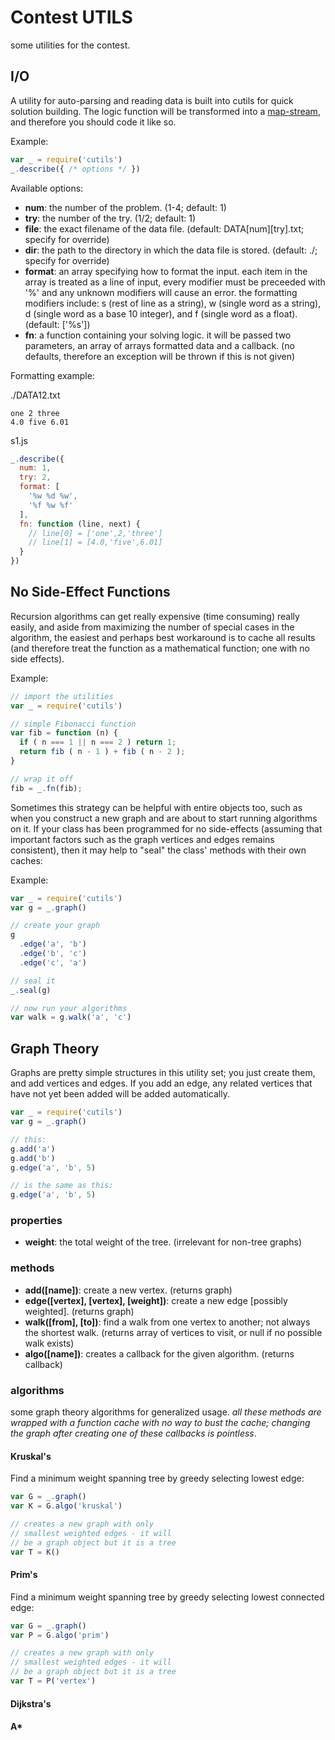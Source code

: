 # Contest UTILS

some utilities for the contest.

## I/O

A utility for auto-parsing and reading data is built into cutils for quick
solution building. The logic function will be transformed into a [map-stream](https://github.com/dominictarr/map-stream),
and therefore you should code it like so.

Example:

```javascript
var _ = require('cutils')
_.describe({ /* options */ })
```

Available options:

 - **num**: the number of the problem. (1-4; default: 1)
 - **try**: the number of the try. (1/2; default: 1)
 - **file**: the exact filename of the data file. (default: DATA[num][try].txt; specify for override)
 - **dir**: the path to the directory in which the data file is stored. (default: ./; specify for override)
 - **format**: an array specifying how to format the input. each item in the array is treated as a line of input, every modifier must be preceeded with '%' and any unknown modifiers will cause an error. the formatting modifiers include: s (rest of line as a string), w (single word as a string), d (single word as a base 10 integer), and f (single word as a float). (default: ['%s'])
 - **fn**: a function containing your solving logic. it will be passed two parameters, an array of arrays formatted data and a callback. (no defaults, therefore an exception will be thrown if this is not given)

Formatting example:

./DATA12.txt
```
one 2 three
4.0 five 6.01
```

s1.js
```javascript
_.describe({
  num: 1,
  try: 2,
  format: [
    '%w %d %w',
    '%f %w %f'
  ],
  fn: function (line, next) {
    // line[0] = ['one',2,'three']
    // line[1] = [4.0,'five',6.01]
  }
})
```

## No Side-Effect Functions

Recursion algorithms can get really expensive (time consuming) really easily,
and aside from maximizing the number of special cases in the algorithm, the easiest
and perhaps best workaround is to cache all results (and therefore treat the function
as a mathematical function; one with no side effects).

Example:

```javascript
// import the utilities
var _ = require('cutils')

// simple Fibonacci function
var fib = function (n) {
  if ( n === 1 || n === 2 ) return 1;
  return fib ( n - 1 ) + fib ( n - 2 );
}

// wrap it off
fib = _.fn(fib);
```

Sometimes this strategy can be helpful with entire objects too, such as when you construct
a new graph and are about to start running algorithms on it. If your class has been programmed
for no side-effects (assuming that important factors such as the graph vertices and edges remains
consistent), then it may help to "seal" the class' methods with their own caches:

Example:

```javascript
var _ = require('cutils')
var g = _.graph()

// create your graph
g
  .edge('a', 'b')
  .edge('b', 'c')
  .edge('c', 'a')

// seal it
_.seal(g)

// now run your algorithms
var walk = g.walk('a', 'c')
```

## Graph Theory

Graphs are pretty simple structures in this utility set; you just create them, and add vertices and
edges. If you add an edge, any related vertices that have not yet been added will be added automatically.

```javascript
var _ = require('cutils')
var g = _.graph()

// this:
g.add('a')
g.add('b')
g.edge('a', 'b', 5)

// is the same as this:
g.edge('a', 'b', 5)
```

### properties

 - **weight**: the total weight of the tree. (irrelevant for non-tree graphs)

### methods

 - **add([name])**: create a new vertex. (returns graph)
 - **edge([vertex], [vertex], [weight])**: create a new edge [possibly weighted]. (returns graph)
 - **walk([from], [to])**: find a walk from one vertex to another; not always the shortest walk. (returns array of vertices to visit, or null if no possible walk exists)
 - **algo([name])**: creates a callback for the given algorithm. (returns callback)

### algorithms

some graph theory algorithms for generalized usage. *all these methods are wrapped with a function cache with no way to bust the cache; changing the graph
after creating one of these callbacks is pointless*.

#### Kruskal's

Find a minimum weight spanning tree by greedy selecting lowest edge:

```javascript
var G = _.graph()
var K = G.algo('kruskal')

// creates a new graph with only
// smallest weighted edges - it will
// be a graph object but it is a tree
var T = K()
```

#### Prim's

Find a minimum weight spanning tree by greedy selecting lowest connected edge:

```javascript
var G = _.graph()
var P = G.algo('prim')

// creates a new graph with only
// smallest weighted edges - it will
// be a graph object but it is a tree
var T = P('vertex')
```

#### Dijkstra's

#### A*
